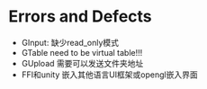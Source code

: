 # Errors and Defects

- GInput: 缺少read_only模式
- GTable need to be virtual table!!!
- GUpload 需要可以发送文件夹地址
- FFI和unity 嵌入其他语言UI框架或opengl嵌入界面